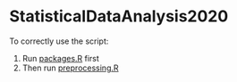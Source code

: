 # StatisticalDataAnalysis2020
To correctly use the script:
1) Run [packages.R](https://github.com/v8p1197/StatisticalDataAnalysis2020/blob/master/R/packages.R) first
2) Then run [preprocessing.R](https://github.com/v8p1197/StatisticalDataAnalysis2020/blob/master/R/preprocessing.R)
